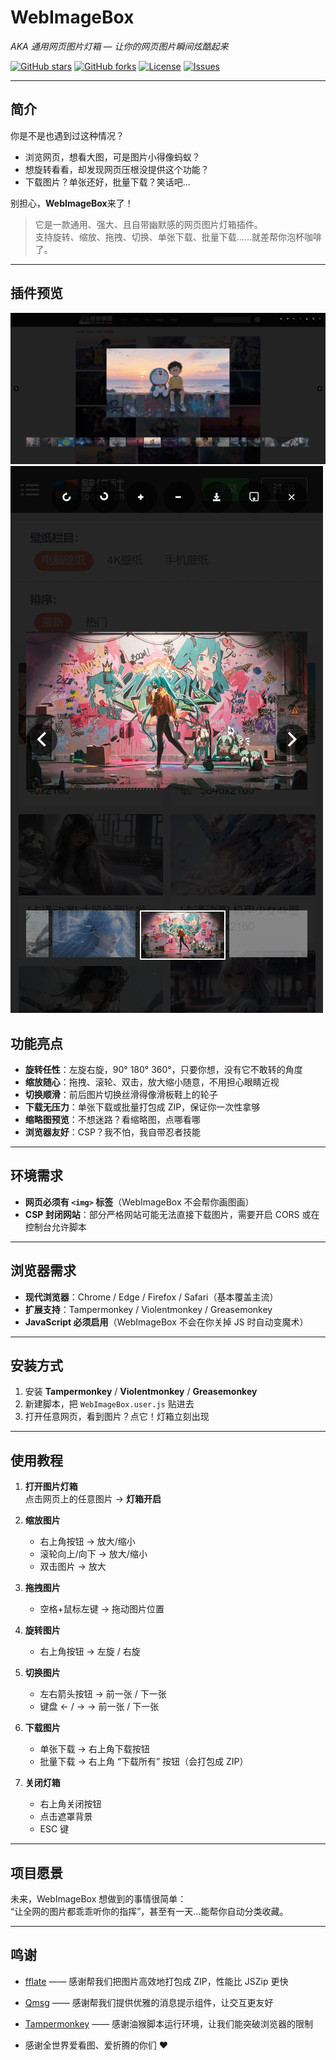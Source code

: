 # WebImageBox

_AKA 通用网页图片灯箱 — 让你的网页图片瞬间炫酷起来_

[![GitHub stars](https://img.shields.io/github/stars/setube/WebImageBox?style=social)](https://github.com/setube/WebImageBox/stargazers)
[![GitHub forks](https://img.shields.io/github/forks/setube/WebImageBox?style=social)](https://github.com/setube/WebImageBox/network/members)
[![License](https://img.shields.io/github/license/setube/WebImageBox)](https://github.com/setube/WebImageBox/blob/main/LICENSE)
[![Issues](https://img.shields.io/github/issues/setube/WebImageBox)](https://github.com/setube/WebImageBox/issues)

---

## 简介

你是不是也遇到过这种情况？

- 浏览网页，想看大图，可是图片小得像蚂蚁？
- 想旋转看看，却发现网页压根没提供这个功能？
- 下载图片？单张还好，批量下载？笑话吧…

别担心，**WebImageBox**来了！

> 它是一款通用、强大、且自带幽默感的网页图片灯箱插件。  
> 支持旋转、缩放、拖拽、切换、单张下载、批量下载……就差帮你泡杯咖啡了。

---

## 插件预览

![桌面端预览](https://github.com/setube/webImageBox/raw/main/image_1.png)
![移动端预览](https://github.com/setube/webImageBox/raw/main/image_2.png)

## 功能亮点

- **旋转任性**：左旋右旋，90° 180° 360°，只要你想，没有它不敢转的角度
- **缩放随心**：拖拽、滚轮、双击，放大缩小随意，不用担心眼睛近视
- **切换顺滑**：前后图片切换丝滑得像滑板鞋上的轮子
- **下载无压力**：单张下载或批量打包成 ZIP，保证你一次性拿够
- **缩略图预览**：不想迷路？看缩略图，点哪看哪
- **浏览器友好**：CSP？我不怕，我自带忍者技能

---

## 环境需求

- **网页必须有 `<img>` 标签**（WebImageBox 不会帮你画图画）
- **CSP 封闭网站**：部分严格网站可能无法直接下载图片，需要开启 CORS 或在控制台允许脚本

---

## 浏览器需求

- **现代浏览器**：Chrome / Edge / Firefox / Safari（基本覆盖主流）
- **扩展支持**：Tampermonkey / Violentmonkey / Greasemonkey
- **JavaScript 必须启用**（WebImageBox 不会在你关掉 JS 时自动变魔术）

---

## 安装方式

1. 安装 **Tampermonkey** / **Violentmonkey** / **Greasemonkey**
2. 新建脚本，把 `WebImageBox.user.js` 贴进去
3. 打开任意网页，看到图片？点它！灯箱立刻出现

---

## 使用教程

1. **打开图片灯箱**  
   点击网页上的任意图片 → **灯箱开启**

2. **缩放图片**

   - 右上角按钮 → 放大/缩小
   - 滚轮向上/向下 → 放大/缩小
   - 双击图片 → 放大

3. **拖拽图片**

   - 空格+鼠标左键 → 拖动图片位置

4. **旋转图片**

   - 右上角按钮 → 左旋 / 右旋

5. **切换图片**

   - 左右箭头按钮 → 前一张 / 下一张
   - 键盘 ← / → → 前一张 / 下一张

6. **下载图片**

   - 单张下载 → 右上角下载按钮
   - 批量下载 → 右上角 “下载所有” 按钮（会打包成 ZIP）

7. **关闭灯箱**
   - 右上角关闭按钮
   - 点击遮罩背景
   - ESC 键

---

## 项目愿景

未来，WebImageBox 想做到的事情很简单：  
“让全网的图片都乖乖听你的指挥”，甚至有一天…能帮你自动分类收藏。

---

## 鸣谢

- [fflate](https://github.com/101arrowz/fflate) —— 感谢帮我们把图片高效地打包成 ZIP，性能比 JSZip 更快  
- [Qmsg](https://github.com/WhiteSevs/Qmsg) —— 感谢帮我们提供优雅的消息提示组件，让交互更友好  
- [Tampermonkey](https://www.tampermonkey.net) —— 感谢油猴脚本运行环境，让我们能突破浏览器的限制

- 感谢全世界爱看图、爱折腾的你们 ❤️
